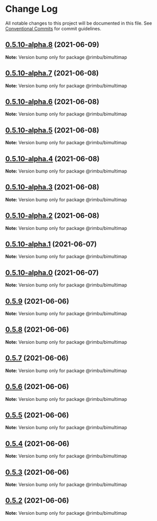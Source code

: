# Change Log

All notable changes to this project will be documented in this file.
See [Conventional Commits](https://conventionalcommits.org) for commit guidelines.

## [0.5.10-alpha.8](https://github.com/rimbu-org/rimbu/compare/@rimbu/bimultimap@0.5.10-alpha.7...@rimbu/bimultimap@0.5.10-alpha.8) (2021-06-09)

**Note:** Version bump only for package @rimbu/bimultimap





## [0.5.10-alpha.7](https://github.com/rimbu-org/rimbu/compare/@rimbu/bimultimap@0.5.10-alpha.6...@rimbu/bimultimap@0.5.10-alpha.7) (2021-06-08)

**Note:** Version bump only for package @rimbu/bimultimap





## [0.5.10-alpha.6](https://github.com/rimbu-org/rimbu/compare/@rimbu/bimultimap@0.5.10-alpha.5...@rimbu/bimultimap@0.5.10-alpha.6) (2021-06-08)

**Note:** Version bump only for package @rimbu/bimultimap





## [0.5.10-alpha.5](https://github.com/rimbu-org/rimbu/compare/@rimbu/bimultimap@0.5.10-alpha.4...@rimbu/bimultimap@0.5.10-alpha.5) (2021-06-08)

**Note:** Version bump only for package @rimbu/bimultimap





## [0.5.10-alpha.4](https://github.com/rimbu-org/rimbu/compare/@rimbu/bimultimap@0.5.10-alpha.3...@rimbu/bimultimap@0.5.10-alpha.4) (2021-06-08)

**Note:** Version bump only for package @rimbu/bimultimap





## [0.5.10-alpha.3](https://github.com/rimbu-org/rimbu/compare/@rimbu/bimultimap@0.5.10-alpha.2...@rimbu/bimultimap@0.5.10-alpha.3) (2021-06-08)

**Note:** Version bump only for package @rimbu/bimultimap





## [0.5.10-alpha.2](https://github.com/rimbu-org/rimbu/compare/@rimbu/bimultimap@0.5.10-alpha.1...@rimbu/bimultimap@0.5.10-alpha.2) (2021-06-08)

**Note:** Version bump only for package @rimbu/bimultimap





## [0.5.10-alpha.1](https://github.com/rimbu-org/rimbu/compare/@rimbu/bimultimap@0.5.10-alpha.0...@rimbu/bimultimap@0.5.10-alpha.1) (2021-06-07)

**Note:** Version bump only for package @rimbu/bimultimap





## [0.5.10-alpha.0](https://github.com/rimbu-org/rimbu/compare/@rimbu/bimultimap@0.5.9...@rimbu/bimultimap@0.5.10-alpha.0) (2021-06-07)

**Note:** Version bump only for package @rimbu/bimultimap





## [0.5.9](https://github.com/rimbu-org/rimbu/compare/@rimbu/bimultimap@0.5.8...@rimbu/bimultimap@0.5.9) (2021-06-06)

**Note:** Version bump only for package @rimbu/bimultimap





## [0.5.8](https://github.com/rimbu-org/rimbu/compare/@rimbu/bimultimap@0.5.7...@rimbu/bimultimap@0.5.8) (2021-06-06)

**Note:** Version bump only for package @rimbu/bimultimap





## [0.5.7](https://github.com/rimbu-org/rimbu/compare/@rimbu/bimultimap@0.5.6...@rimbu/bimultimap@0.5.7) (2021-06-06)

**Note:** Version bump only for package @rimbu/bimultimap





## [0.5.6](https://github.com/rimbu-org/rimbu/compare/@rimbu/bimultimap@0.5.5...@rimbu/bimultimap@0.5.6) (2021-06-06)

**Note:** Version bump only for package @rimbu/bimultimap





## [0.5.5](https://github.com/rimbu-org/rimbu/compare/@rimbu/bimultimap@0.5.4...@rimbu/bimultimap@0.5.5) (2021-06-06)

**Note:** Version bump only for package @rimbu/bimultimap





## [0.5.4](https://github.com/rimbu-org/rimbu/compare/@rimbu/bimultimap@0.5.3...@rimbu/bimultimap@0.5.4) (2021-06-06)

**Note:** Version bump only for package @rimbu/bimultimap





## [0.5.3](https://github.com/rimbu-org/rimbu/compare/@rimbu/bimultimap@0.5.2...@rimbu/bimultimap@0.5.3) (2021-06-06)

**Note:** Version bump only for package @rimbu/bimultimap





## [0.5.2](https://github.com/rimbu-org/rimbu/compare/@rimbu/bimultimap@0.5.1...@rimbu/bimultimap@0.5.2) (2021-06-06)

**Note:** Version bump only for package @rimbu/bimultimap
